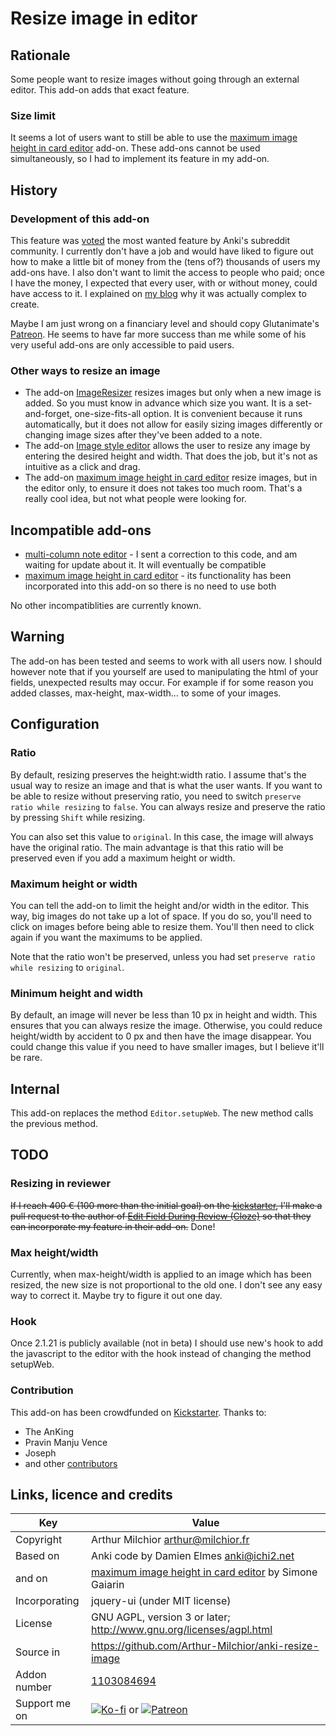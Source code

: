 # Resize image in editor
## Rationale
Some people want to resize images without going through an external
editor. This add-on adds that exact feature.

### Size limit
It seems a lot of users want to still be able to use the [maximum image height in card editor](https://ankiweb.net/shared/info/229181581) add-on.
These add-ons cannot be used simultaneously, so I had to implement its feature in my add-on. 

## History
### Development of this add-on
This feature was [voted](https://www.reddit.com/r/Anki/comments/ex8h23/unofficial_feature_voting_system_february_2020/) the most wanted feature by Anki's subreddit community.
I currently don't have a job and would have liked to figure out how to make a little bit of money from the (tens of?) thousands of users my add-ons have.
I also don't want to limit the access to people who paid; once I have the money, I expected that every user, with or without money, could have access to it.
I explained on [my blog](http://www.milchior.fr/blog_en/index.php/post/2020/02/17/How-hard-can-it-be-to-code-a-feature-to-let-users-resize-images-in-a-software) why it was actually complex to create.

Maybe I am just wrong on a financiary level and should copy Glutanimate's [Patreon](https://www.patreon.com/glutanimate).
He seems to have far more success than me while some of his very useful add-ons are only accessible to paid users.

### Other ways to resize an image
* The add-on [ImageResizer](https://ankiweb.net/shared/info/1214357311) resizes images but only when a new image is added.
So you must know in advance which size you want.
It is a set-and-forget, one-size-fits-all option.
It is convenient because it runs automatically, but it does not allow for easily sizing images differently or changing image sizes after they've been added to a note.
* The add-on [Image style editor](https://ankiweb.net/shared/info/1593969147) allows the user to resize any image by entering the desired height and width.
That does the job, but it's not as intuitive as a click and drag.
* The add-on [maximum image height in card editor](https://ankiweb.net/shared/info/229181581) resize images, but in the editor only, to ensure it does not takes too much room.
That's a really cool idea, but not what people were looking for.

## Incompatible add-ons
* [multi-column note editor](https://ankiweb.net/shared/info/3491767031) - I sent a correction to this code, and am waiting for update about it. It will eventually be compatible
* [maximum image height in card editor](https://ankiweb.net/shared/info/229181581) - its functionality has been incorporated into this add-on so there is no need to use both

No other incompatiblities are currently known.

## Warning
The add-on has been tested and seems to work with all users now.
I should however note that if you yourself are used to manipulating the html of your fields, unexpected results may occur.
For example if for some reason you added classes, max-height, max-width... to some of your images.

## Configuration
### Ratio
By default, resizing preserves the height:width ratio. I assume that's the usual way to resize an image and that is what the user wants.
If you want to be able to resize without preserving ratio, you need to switch `preserve ratio while resizing` to `false`.
You can always resize and preserve the ratio by pressing `Shift` while resizing. 

You can also set this value to `original`. In this case, the image will always have the original ratio.
The main advantage is that this ratio will be preserved even if you add a maximum height or width.

### Maximum height or width
You can tell the add-on to limit the height and/or width in the editor.
This way, big images do not take up a lot of space.
If you do so, you'll need to click on images before being able to resize them.
You'll then need to click again if you want the maximums to be applied.

Note that the ratio won't be preserved, unless you had set `preserve ratio while resizing` to `original`.

### Minimum height and width
By default, an image will never be less than 10 px in height and width.
This ensures that you can always resize the image.
Otherwise, you could reduce height/width by accident to 0 px and then have the image disappear.
You could change this value if you need to have smaller images, but I believe it'll be rare.

## Internal
This add-on replaces the method `Editor.setupWeb`. The new method calls the previous method.

## TODO
### Resizing in reviewer
~~If I reach 400 € (100 more than the initial goal) on the [kickstarter](https://www.kickstarter.com/projects/arthurmilchior/image-resizing-in-anki/description),
I'll make a pull request to the author of [Edit Field During Review (Cloze)](https://ankiweb.net/shared/info/385888438) so that they can incorporate my feature in their add-on.~~ Done!

### Max height/width
Currently, when max-height/width is applied to an image which has been resized, the new size is not proportional to the old one.
I don't see any easy way to correct it. Maybe try to figure it out one day.

### Hook
Once 2.1.21 is publicly available (not in beta) I should use new's hook to add the javascript to the editor with the hook instead of changing the method setupWeb.

### Contribution
This add-on has been crowdfunded on [Kickstarter](https://www.kickstarter.com/projects/arthurmilchior/image-resizing-in-anki). Thanks to:
* The AnKing
* Pravin Manju Vence
* Joseph
* and other [contributors](contributors.md) 

## Links, licence and credits

Key         |Value
------------|-------------------------------------------------------------------
Copyright   | Arthur Milchior <arthur@milchior.fr>
Based on    | Anki code by Damien Elmes <anki@ichi2.net>
and on      | [maximum image height in card editor](https://ankiweb.net/shared/info/229181581) by Simone Gaiarin
Incorporating| jquery-ui (under MIT license)
License     | GNU AGPL, version 3 or later; http://www.gnu.org/licenses/agpl.html
Source in   | https://github.com/Arthur-Milchior/anki-resize-image
Addon number| [1103084694](https://ankiweb.net/shared/info/1103084694)
Support me on| [![Ko-fi](https://ko-fi.com/img/Kofi_Logo_Blue.svg)](Ko-fi.com/arthurmilchior) or [![Patreon](http://www.milchior.fr/patreon.png)](https://www.patreon.com/bePatron?u=146206)

